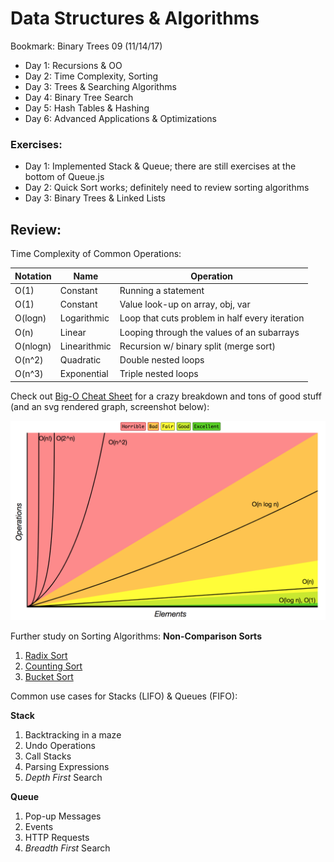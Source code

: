 # Data Structures & Algorithms

Bookmark: Binary Trees 09 (11/14/17)

* Day 1: Recursions & OO
* Day 2: Time Complexity, Sorting
* Day 3: Trees & Searching Algorithms
* Day 4: Binary Tree Search
* Day 5: Hash Tables & Hashing
* Day 6: Advanced Applications & Optimizations

### Exercises:

* Day 1: Implemented Stack & Queue; there are still exercises at the bottom of Queue.js
* Day 2: Quick Sort works; definitely need to review sorting algorithms
* Day 3: Binary Trees & Linked Lists


## Review:

Time Complexity of Common Operations:

| Notation    | Name         | Operation                                      |
| ----------- | ------------ | ---------------------------------------------- |
| O(1)        | Constant     | Running a statement                            |
| O(1)        | Constant     | Value look-up on array, obj, var               |
| O(logn)     | Logarithmic  | Loop that cuts problem in half every iteration |
| O(n)        | Linear       | Looping through the values of an subarrays     |
| O(nlogn)    | Linearithmic | Recursion w/ binary split (merge sort)         |
| O(n^2)      | Quadratic    | Double nested loops                            |
| O(n^3)      | Exponential  | Triple nested loops                            |

Check out [Big-O Cheat Sheet](http://bigocheatsheet.com/) for a crazy breakdown and tons of good stuff (and an svg rendered graph, screenshot below):

![Big-O Complexity Chart](https://github.com/ahrjarrett/algos_ds/blob/master/day3/Screen%20Shot%202017-11-10%20at%2010.28.44%20PM.png)

Further study on Sorting Algorithms: **Non-Comparison Sorts**
1. [Radix Sort](https://www.youtube.com/watch?v=YXFI4osELGU)
2. [Counting Sort](https://www.youtube.com/watch?v=TTnvXY82dtM)
3. [Bucket Sort](https://www.youtube.com/watch?v=geVyIsFpxUs)


Common use cases for Stacks (LIFO) & Queues (FIFO):

**Stack**
1. Backtracking in a maze
2. Undo Operations
3. Call Stacks
4. Parsing Expressions
5. *Depth First* Search

**Queue**
1. Pop-up Messages
2. Events
3. HTTP Requests
4. *Breadth First* Search
